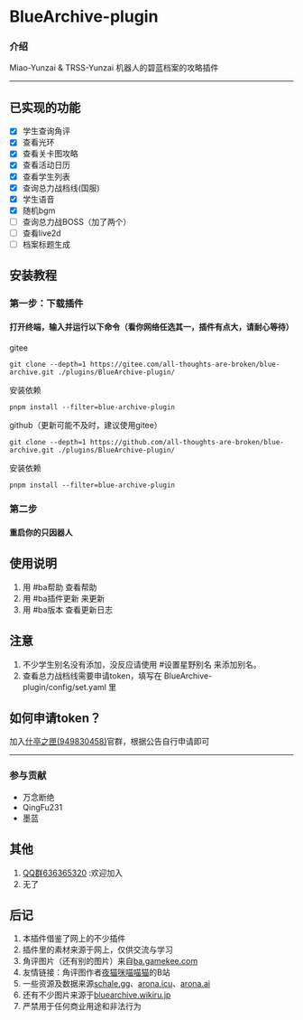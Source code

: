 # **BlueArchive-plugin**

### 介绍
Miao-Yunzai & TRSS-Yunzai 机器人的碧蓝档案的攻略插件
***
## 已实现的功能
- [x] 学生查询角评
- [x] 查看光环
- [x] 查看关卡图攻略
- [x] 查看活动日历
- [x] 查看学生列表
- [x] 查询总力战档线(国服)
- [x] 学生语音
- [x] 随机bgm
- [ ] 查询总力战BOSS（加了两个）
- [ ] 查看live2d
- [ ] 档案标题生成

## 安装教程

###  第一步：下载插件
#### 打开终端，输入并运行以下命令（看你网络任选其一，插件有点大，请耐心等待）
gitee  
```
git clone --depth=1 https://gitee.com/all-thoughts-are-broken/blue-archive.git ./plugins/BlueArchive-plugin/
```
安装依赖
```
pnpm install --filter=blue-archive-plugin
```
github（更新可能不及时，建议使用gitee）
```
git clone --depth=1 https://github.com/all-thoughts-are-broken/blue-archive.git ./plugins/BlueArchive-plugin/
```
安装依赖
```
pnpm install --filter=blue-archive-plugin
```
### 第二步
####  重启你的只因器人

## 使用说明

1.  用 #ba帮助  查看帮助
2.  用 #ba插件更新  来更新
3.  用 #ba版本  查看更新日志



## 注意
1.  不少学生别名没有添加，没反应请使用 #设置星野别名 来添加别名。
2.  查看总力战档线需要申请token，填写在 BlueArchive-plugin/config/set.yaml 里

## 如何申请token？
加入[什亭之匣(949830458)](http://qm.qq.com/cgi-bin/qm/qr?_wv=1027&k=bIwA-jubgO4jt0oiy6YQ1GGsmkRAZZR5&authKey=uSmQdBVDkm4UqOoHtc%2BAXvBfgYAIBYMbDuUgKE0bBLvpqoWjL3VWEnP8ldArOlW8&noverify=0&group_code=949830458)官群，根据公告自行申请即可
***
### 参与贡献
- 万念断绝
- QingFu231
- 墨蓝
## 其他 

1.  [QQ群636365320](http://qm.qq.com/cgi-bin/qm/qr?_wv=1027&k=LQg97N8CRWVqKZvZWOQ2xXFfNGb_NBZj&authKey=HL8mS0q94JrJcjyau5e18w0kudXEpVdA069K3JDls6kLEW733HRpC%2FTawvp5LQBW&noverify=0&group_code=636365320
) :欢迎加入  
2. 无了

## 后记
1.   本插件借鉴了网上的不少插件
2.   插件里的素材来源于网上，仅供交流与学习
3.   角评图片（还有别的图片）来自[ba.gamekee.com](https://ba.gamekee.com)
4.   友情链接：角评图作者[夜猫咪喵喵猫](https://space.bilibili.com/425535005)的B站
5.   一些资源及数据来源[schale.gg](https://schale.gg/)、[arona.icu](https://arona.icu/)、[arona.ai](https://arona.ai/)
6.   还有不少图片来源于[bluearchive.wikiru.jp](https://bluearchive.wikiru.jp/)
7.   严禁用于任何商业用途和非法行为

